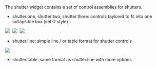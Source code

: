 The shutter widget contains a set of control assemblies for shutters.

- shutter.one, shutter.two, shutter.three: controls taylored to fit into one collapsible box (set-2 style)

![](https://github.com/smartVISU-newstuff/widgets/blob/master/shutter/pics/One.png)&nbsp;&nbsp;![](https://github.com/smartVISU-newstuff/widgets/blob/master/shutter/pics/Two.png)&nbsp;&nbsp;![](https://github.com/smartVISU-newstuff/widgets/blob/master/shutter/pics/Three.png)
- shutter.line: simple line / or table format for shutter controls

![](https://github.com/smartVISU-newstuff/widgets/blob/master/shutter/pics/Line.png)
- shutter.table: same format as shutter.line with more options


